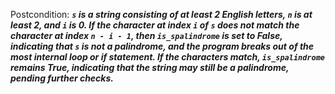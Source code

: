 Postcondition: ***`s` is a string consisting of at least 2 English letters, `n` is at least 2, and `i` is 0. If the character at index `i` of `s` does not match the character at index `n - i - 1`, then `is_spalindrome` is set to False, indicating that `s` is not a palindrome, and the program breaks out of the most internal loop or if statement. If the characters match, `is_spalindrome` remains True, indicating that the string may still be a palindrome, pending further checks.***